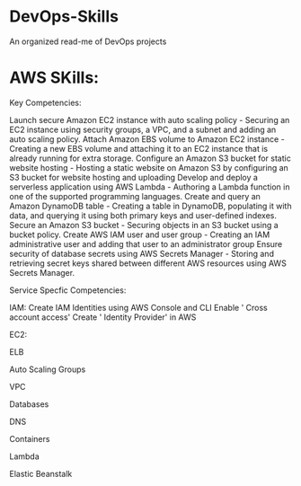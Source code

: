 # DevOps-Skills
An organized read-me of DevOps projects


# AWS SKills:

Key Competencies:

Launch secure Amazon EC2 instance with auto scaling policy - Securing an EC2 instance using security groups, a VPC, and a subnet and adding an auto scaling policy.
Attach Amazon EBS volume to Amazon EC2 instance - Creating a new EBS volume and attaching it to an EC2 instance that is already running for extra storage.
Configure an Amazon S3 bucket for static website hosting - Hosting a static website on Amazon S3 by configuring an S3 bucket for website hosting and uploading 
Develop and deploy a serverless application using AWS Lambda - Authoring a Lambda function in one of the supported programming languages. 
Create and query an Amazon DynamoDB table - Creating a table in DynamoDB, populating it with data, and querying it using both primary keys and user-defined indexes.
Secure an Amazon S3 bucket - Securing objects in an S3 bucket using a bucket policy. 
Create AWS IAM user and user group - Creating an IAM administrative user and adding that user to an administrator group
Ensure security of database secrets using AWS Secrets Manager - Storing and retrieving secret keys shared between different AWS resources using AWS Secrets Manager.

Service Specfic Competencies:

IAM:
Create IAM Identities using AWS Console and CLI
Enable ' Cross account access'
Create ' Identity Provider' in AWS

EC2:


ELB

Auto Scaling Groups

VPC

Databases

DNS

Containers

Lambda

Elastic Beanstalk
